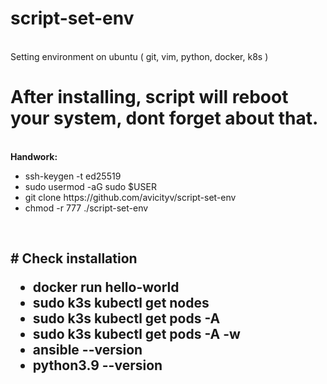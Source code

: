 # script-set-env
<br>Setting environment on ubuntu ( git, vim, python, docker, k8s )
<br><h1>After installing, script will reboot your system, dont forget about that.</h1>
<br><b>Handwork:</b>
<br>
<ul>
  <li> ssh-keygen -t ed25519</li>
  <li>sudo usermod -aG sudo $USER</li>
  <li>git clone https://github.com/avicityv/script-set-env</li>
  <li>chmod -r 777 ./script-set-env</li>
</ul>
<br>
<h2># Check installation
  <ul>
    <li>docker run hello-world</li>
    <li>sudo k3s kubectl get nodes</li>
    <li>sudo k3s kubectl get pods -A</li>
    <li>sudo k3s kubectl get pods -A -w</li>
    <li>ansible --version</li>
    <li>python3.9 --version</li>
  </ul>
  </h2>



